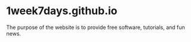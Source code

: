 # 1week7days.github.io

The purpose of the website is to provide free software, tutorials, and fun news. 
